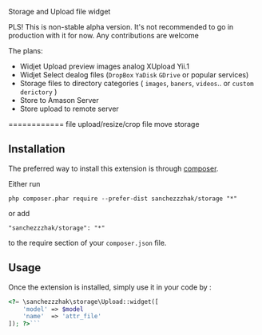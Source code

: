 Storage and Upload file widget

PLS!
This is non-stable alpha version. It's not recommended to go in production with it for now.
Any contributions are welcome

The plans:
* Widjet Upload preview images analog XUpload Yii.1
* Widjet Select dealog files (`DropBox` `YaDisk` `GDrive` or popular services)
* Storage files to directory categories ( `images`, `baners`, `videos`.. or `custom derictory` )
* Store to Amason Server
* Store upload to remote server


============
file upload/resize/crop file move storage

Installation
------------

The preferred way to install this extension is through [composer](http://getcomposer.org/download/).

Either run

```
php composer.phar require --prefer-dist sanchezzzhak/storage "*"
```

or add

```
"sanchezzzhak/storage": "*"
```

to the require section of your `composer.json` file.


Usage
-----

Once the extension is installed, simply use it in your code by  :

```php
<?= \sanchezzzhak\storage\Upload::widget([
    'model' => $model
    'name'  => 'attr_file'
]); ?>```
